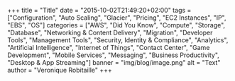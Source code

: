 +++
title = "Title"
date = "2015-10-02T21:49:20+02:00"
tags = ["Configuration", "Auto Scaling", "Glacier", "Pricing", "EC2 Instances", "IP", "EBS", "OS"]
categories = ["AWS", "Did You Know", "Compute", "Storage", "Database", "Networking & Content Delivery", "Migration", "Developer Tools", "Management Tools", "Security, Identity & Compliance", "Analytics", "Artificial Intelligence", "Internet of Things", "Contact Center", "Game Development", "Mobile Services", "Messaging", "Business Productivity", "Desktop & App Streaming"]
banner = "img/blog/image.png"
alt = "Text"
author = "Veronique Robitaille"
+++

